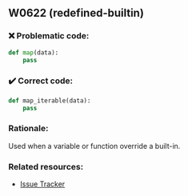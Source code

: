 ## W0622 (redefined-builtin)

### :x: Problematic code:

```python
def map(data):
    pass
```

### :heavy_check_mark: Correct code:

```python
def map_iterable(data):
    pass
```

### Rationale:

Used when a variable or function override a built-in.

### Related resources:

- [Issue Tracker](https://github.com/PyCQA/pylint/issues?q=is%3Aissue+%22redefined-builtin%22+OR+%22W0622%22)
